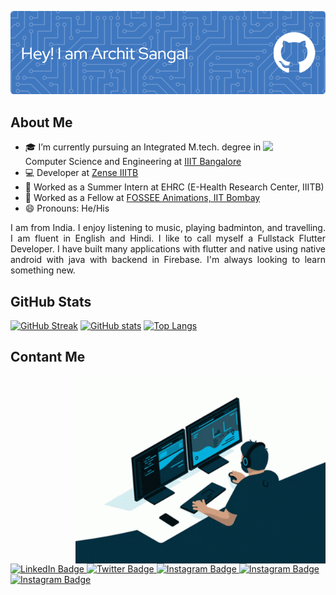 ![Banner](./banner.png)

## About Me

<img align="right" src="https://media.giphy.com/media/M9gbBd9nbDrOTu1Mqx/giphy.gif" width="100"/>

- 🎓 I’m currently pursuing an Integrated M.tech. degree in Computer Science and Engineering at [IIIT Bangalore](https://www.iiitb.ac.in/)
- 💻 Developer at [Zense IIITB](https://github.com/zense)
- 💼 Worked as a Summer Intern at EHRC (E-Health Research Center, IIITB)
- 💼 Worked as a Fellow at [FOSSEE Animations, IIT Bombay](https://github.com/FOSSEE)
- 😄 Pronouns: He/His

<div style="text-align: justify"> 
I am from India. I enjoy listening to music, playing badminton, and travelling. I am fluent in English and Hindi. I like to call myself a Fullstack Flutter Developer. I have built many applications with flutter and native using native android with java with backend in Firebase. I'm always looking to learn something new. </div>

## GitHub Stats
[![GitHub Streak](https://github-readme-streak-stats.herokuapp.com?user=architsangal&theme=vision-friendly-dark&hide_border=true&date_format=M%20j%5B%2C%20Y%5D)](https://git.io/streak-stats)
[![GitHub stats](https://github-readme-stats.vercel.app/api?username=architsangal&count_private=true&show_icons=true&theme=codeSTACKr)](https://github.com/anuraghazra/github-readme-stats)
[![Top Langs](https://github-readme-stats.vercel.app/api/top-langs/?username=architsangal&theme=codeSTACKr)](https://github.com/anuraghazra/github-readme-stats)

## Contant Me
<img align="right" src="gif.gif" width="400" height="300" style="margin-left: 50px" >

<div id="badges">
  <a href="https://www.linkedin.com/in/archit-sangal-aa7185190/">
    <img src="https://img.shields.io/badge/LinkedIn-blue?style=for-the-badge&logo=linkedin&logoColor=white" alt="LinkedIn Badge"/>
  </a>
  <a href="https://twitter.com/ArchitSangal_">
    <img src="https://img.shields.io/badge/Twitter-blue?style=for-the-badge&logo=twitter&logoColor=white" alt="Twitter Badge"/>
  </a>
  <a href="https://www.instagram.com/architsangal2000/">
    <img src="https://img.shields.io/badge/-Instagram-ff69b4?style=for-the-badge&logo=instagram&logoColor=white" alt="Instagram Badge"/>
  </a>
  <a href="https://stackoverflow.com/users/13279920/archit?tab=profile">
    <img src="https://img.shields.io/badge/-Stack%20Overflow-lightgrey?style=for-the-badge&logo=stackoverflow&logoColor=brown" alt="Instagram Badge"/>
  </a>
  <a href="https://stackoverflow.com/users/13279920/archit?tab=profile">
    <img src="https://img.shields.io/badge/-GMAIL-red?style=for-the-badge&logo=gmail&logoColor=white" alt="Instagram Badge"/>
  </a>
</div>
